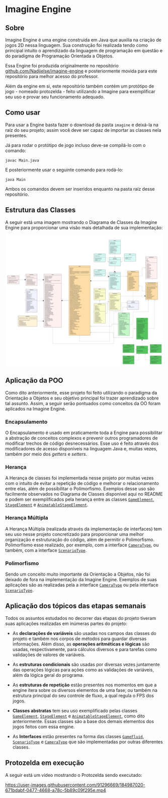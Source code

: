 # Imagine Engine

## Sobre

Imagine Engine é uma engine construida em Java que auxilia na criação de jogos 2D nessa linguagem. Sua construção foi realizada tendo como principal intuito o aprendizado da linguagem de programação em questão e do paradigma de Programação Orientada a Objetos.

Essa Engine foi produzida originalmente no repositório [github.com/Nadjielse/imagine-engine](https://github.com/Nadjielse/imagine-engine) e posteriormente movida para este repositório para melhor acesso do professor.

Além da engine em si, este repositório também contém um protótipo de jogo - nomeado protozelda - feito utilizando a Imagine para exemplificar seu uso e provar seu funcionamento adequado.

## Como usar

Para usar a Engine basta fazer o download da pasta `imagine` e deixá-la na raíz do seu projeto; assim você deve ser capaz de importar as classes nela presentes.

Já para rodar o protótipo de jogo incluso deve-se compilá-lo com o comando:

```
javac Main.java
```

E posteriormente usar o seguinte comando para rodá-lo:

```
java Main
```

Ambos os comandos devem ser inseridos enquanto na pasta raíz desse repositório.

## Estrutura das Classes

A seguir está uma imagem mostrando o Diagrama de Classes da Imagine Engine para proporcionar uma visão mais detalhada de sua implementação:

![Diagrama de Classes da Imagine Engine](https://github.com/ifpb-cz-ads/poo-2022-1-ai-Nadjiel/blob/main/diagrama/Imagine%20Engine.png)

## Aplicação da POO

Como dito anteriormente, esse projeto foi feito utilizando o paradigma da Orientação a Objetos e seu objetivo principal foi trazer aprendizado sobre tal assunto. Assim, a seguir serão pontuados como conceitos da OO foram aplicados na Imagine Engine.

### Encapsulamento

O Encapsulamento é usado em praticamente toda a Engine para possibilitar a abstração de conceitos complexos e prevenir outros programadores de modificar trechos de código desnecessários. Esse uso é feito através dos modificadores de acesso disponíveis na linguagem Java e, muitas vezes, também por meio dos _getters_ e _setters_.

### Herança

A Herança de classes foi implementada nesse projeto por muitas vezes com o intuito de evitar a repetição de código e melhorar o relacionamento entre elas, além de possibilitar o Polimorfismo. Exemplos desse uso são facilmente observados no Diagrama de Classes disponível aqui no README e podem ser exemplificados pela herança entre as classes [`GameElement`](https://github.com/ifpb-cz-ads/poo-2022-1-ai-Nadjiel/blob/main/imagine/game/GameElement.java), [`StageElement`](https://github.com/ifpb-cz-ads/poo-2022-1-ai-Nadjiel/blob/main/imagine/stage/StageElement.java) e [`AnimatableStageElement`](https://github.com/ifpb-cz-ads/poo-2022-1-ai-Nadjiel/blob/main/imagine/stage/AnimatableStageElement.java).

### Herança Múltipla

A Herança Múltipla (realizada através da implementação de interfaces) tem seu uso nesse projeto concretizado para proporcionar uma melhor organização e estruturação do código, além de permitir o Polimorfismo. Polimorfismo esse realizado, por exemplo, com a interface [`CameraType`](https://github.com/ifpb-cz-ads/poo-2022-1-ai-Nadjiel/blob/main/imagine/camera/type/CameraType.java), ou também, com a interface [`ScenarioType`](https://github.com/ifpb-cz-ads/poo-2022-1-ai-Nadjiel/blob/main/imagine/scenario/type/ScenarioType.java).

### Polimorfismo

Sendo um conceito muito importante da Orientação a Objetos, não foi deixado de fora na implementação da Imagine Engine. Exemplos de suas aplicações são as realizadas pela a interface [`CameraType`](https://github.com/ifpb-cz-ads/poo-2022-1-ai-Nadjiel/blob/main/imagine/camera/type/CameraType.java) ou pela interface [`ScenarioType`](https://github.com/ifpb-cz-ads/poo-2022-1-ai-Nadjiel/blob/main/imagine/scenario/type/ScenarioType.java).

## Aplicação dos tópicos das etapas semanais

Todos os assuntos estudados no decorrer das etapas do projeto tiveram suas aplicações realizadas em inúmeras partes do projeto:

- As **declarações de variáveis** são usadas nos campos das classes do projeto e também nos corpos de métodos para guardar diversas informações. Além disso, as **operações aritméticas e lógicas** são usadas, respectivamente, para cálculos diversos e para tarefas como validações de valores de variáveis.

- As **estruturas condicionais** são usadas por diversas vezes juntamente das operações lógicas para ações como as validações de variáveis, além da lógica geral do programa.

- As **estruturas de repetição** estão presentes nos momentos em que a engine itera sobre os diversos elementos de uma fase; ou também na estrutura principal do seu controle de fluxo, a qual regula o FPS dos jogos.

- **Classes abstratas** tem seu uso exemplificado pelas classes [`GameElement`](https://github.com/ifpb-cz-ads/poo-2022-1-ai-Nadjiel/blob/main/imagine/game/GameElement.java), [`StageElement`](https://github.com/ifpb-cz-ads/poo-2022-1-ai-Nadjiel/blob/main/imagine/stage/StageElement.java) e [`AnimatableStageElement`](https://github.com/ifpb-cz-ads/poo-2022-1-ai-Nadjiel/blob/main/imagine/stage/AnimatableStageElement.java), como dito anteriormente. Essas classes são a base dos demais elementos dos jogos feitos com essa engine.

- As **Interfaces** estão presentes na forma das classes [`GameFluid`](https://github.com/ifpb-cz-ads/poo-2022-1-ai-Nadjiel/blob/main/imagine/flow/GameFluid.java), [`ScenarioType`](https://github.com/ifpb-cz-ads/poo-2022-1-ai-Nadjiel/blob/main/imagine/scenario/type/ScenarioType.java) e [`CameraType`](https://github.com/ifpb-cz-ads/poo-2022-1-ai-Nadjiel/blob/main/imagine/camera/type/CameraType.java) que são implementadas por outras diferentes classes.

## Protozelda em execução

A seguir está um vídeo mostrando o Protozelda sendo executado:

https://user-images.githubusercontent.com/91296669/184987020-671bdabf-0477-4668-a78c-5b89c09f295e.mp4
